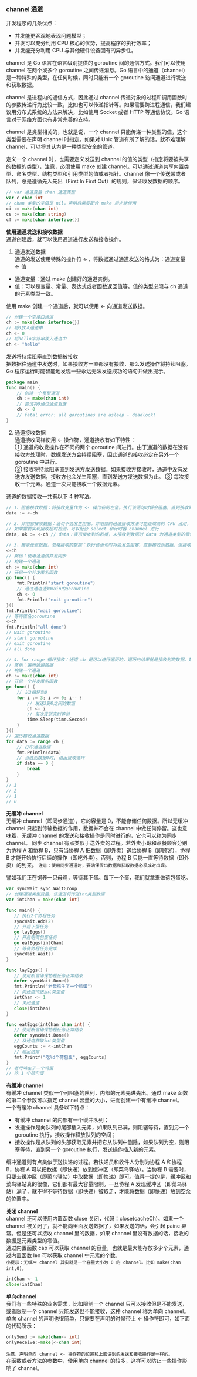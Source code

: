 
### channel 通道
并发程序的几条优点：
- 并发能更客观地表现问题模型；
- 并发可以充分利用 CPU 核心的优势，提高程序的执行效率；
- 并发能充分利用 CPU 与其他硬件设备固有的异步性。

channel 是 Go 语言在语言级别提供的 goroutine 间的通信方式。我们可以使用 channel 在两个或多个 goroutine 之间传递消息。Go 语言中的通道（channel）是一种特殊的类型，在任何时候，同时只能有一个 goroutine 访问通道进行发送和获取数据。  

channel 是进程内的通信方式，因此通过 channel 传递对象的过程和调用函数时的参数传递行为比较一致，比如也可以传递指针等。如果需要跨进程通信，我们建议用分布式系统的方法来解决，比如使用 Socket 或者 HTTP 等通信协议。Go 语言对于网络方面也有非常完善的支持。

channel 是类型相关的，也就是说，一个 channel 只能传递一种类型的值，这个类型需要在声明 channel 时指定。如果对 Unix 管道有所了解的话，就不难理解 channel，可以将其认为是一种类型安全的管道。

定义一个 channel 时，也需要定义发送到 channel 的值的类型（指定将要被共享的数据的类型），注意，必须使用 make 创建 channel。可以通过通道共享内置类型、命名类型、结构类型和引用类型的值或者指针。channel 像一个传送带或者队列，总是遵循先入先出（First In First Out）的规则，保证收发数据的顺序。

```go
// var 通道变量 chan 通道类型
var c chan int
// chan 类型的空值是 nil，声明后需要配合 make 后才能使用
ci := make(chan int)
cs := make(chan string)
cf := make(chan interface{})
```

**使用通道发送和接收数据**  
通道创建后，就可以使用通道进行发送和接收操作。  
1) 通道发送数据  
通道的发送使用特殊的操作符 <-，将数据通过通道发送的格式为：通道变量 <- 值  
- 通道变量：通过 make 创建好的通道实例。
- 值：可以是变量、常量、表达式或者函数返回值等。值的类型必须与 ch 通道的元素类型一致。  

使用 make 创建一个通道后，就可以使用 <- 向通道发送数据。  
```go
// 创建一个空接口通道
ch := make(chan interface{})
// 将0放入通道中
ch <- 0
// 将hello字符串放入通道中
ch <- "hello"
```

发送将持续阻塞直到数据被接收  
把数据往通道中发送时，如果接收方一直都没有接收，那么发送操作将持续阻塞。Go 程序运行时能智能地发现一些永远无法发送成功的语句并做出提示。  
```go
package main
func main() {
    // 创建一个整型通道
    ch := make(chan int)
    // 尝试将0通过通道发送
    ch <- 0
    // fatal error: all goroutines are asleep - deadlock!
}
```

2) 通道接收数据  
通道接收同样使用 <- 操作符，通道接收有如下特性：  
① 通道的收发操作在不同的两个 goroutine 间进行。由于通道的数据在没有接收方处理时，数据发送方会持续阻塞，因此通道的接收必定在另外一个 goroutine 中进行。  
② 接收将持续阻塞直到发送方发送数据。如果接收方接收时，通道中没有发送方发送数据，接收方也会发生阻塞，直到发送方发送数据为止。
③ 每次接收一个元素。通道一次只能接收一个数据元素。  

通道的数据接收一共有以下 4 种写法。
```go
// 1、阻塞接收数据：将接收变量作为 <- 操作符的左值。执行该语句时将会阻塞，直到接收到数据并赋值给 data 变量
data := <-ch

// 2、非阻塞接收数据：语句不会发生阻塞。非阻塞的通道接收方法可能造成高的 CPU 占用，因此使用非常少
// 如果需要实现接收超时检测，可以配合 select 和计时器 channel 进行
data, ok := <-ch // data：表示接收到的数据，未接收到数据时 data 为通道类型的零值；ok：表示是否接收到数据

// 3、接收任意数据，忽略接收的数据：执行该语句时将会发生阻塞，直到接收到数据，但接收到的数据会被忽略。这个方式实际上只是通过通道在 goroutine 间阻塞收发实现并发同步
<-ch
// 案例：使用通道做并发同步
// 构建一个通道
ch := make(chan int)
// 开启一个并发匿名函数
go func() {
    fmt.Println("start goroutine")
    // 通过通道通知main的goroutine
    ch <- 0
    fmt.Println("exit goroutine")
}()
fmt.Println("wait goroutine")
// 等待匿名goroutine
<-ch
fmt.Println("all done")
// wait goroutine
// start goroutine
// exit goroutine
// all done

// 4、for range 循环接收：通道 ch 是可以进行遍历的，遍历的结果就是接收到的数据。数据类型就是通道的数据类型
// 案例：遍历通道数据
// 构建一个通道
ch := make(chan int)
// 开启一个并发匿名函数
go func() {
    // 从3循环到0
    for i := 3; i >= 0; i-- {
        // 发送3到0之间的数值
        ch <- i
        // 每次发送完时等待
        time.Sleep(time.Second)
    }
}()
// 遍历接收通道数据
for data := range ch {
    // 打印通道数据
    fmt.Println(data)
    // 当遇到数据0时, 退出接收循环
    if data == 0 {
        break
    }
}
// 3
// 2
// 1
// 0
```


**无缓冲 channel**  
无缓冲 channel（即同步通道），它的容量是 0，不能存储任何数据。所以无缓冲 channel 只起到传输数据的作用，数据并不会在 channel 中做任何停留。这也意味着，无缓冲 channel 的发送和接收操作是同时进行的，它也可以称为同步 channel。 
同步 channel 有点类似于送外卖的过程。若外卖小哥和点餐顾客分别为协程 A 和协程 B，只有当协程 A 把数据（即外卖）送给协程 B（即顾客），协程 B 才能开始执行后续的操作（即吃外卖）。否则，协程 B 只能一直等待数据（即外卖）的到来。
`注意：使用同步通道时，要确保传出数据和获取数据必须成对出现。`

譬如我们正在饲养一只母鸡，等待其下蛋。每下一个蛋，我们就拿来做荷包蛋吃。
```go
var syncWait sync.WaitGroup
// 创建通道类型变量，该通道将传送int类型数据
var intChan = make(chan int)

func main() {
   // 执行2个协程任务
   syncWait.Add(2)
   // 开启下蛋任务
   go layEggs()
   // 开启吃荷包蛋任务
   go eatEggs(intChan)
   // 等待协程任务完成
   syncWait.Wait()
}

func layEggs() {
   // 使用断言确保协程任务正常结束
   defer syncWait.Done()
   fmt.Println("老母鸡生了一个鸡蛋")
   // 向通道传送int类型值
   intChan <- 1
   // 关闭通道
   close(intChan)
}

func eatEggs(intChan chan int) {
   // 使用断言确保协程任务正常结束
   defer syncWait.Done()
   // 从通道获取int类型值
   eggCounts := <-intChan
   // 输出结果
   fmt.Printf("吃%d个荷包蛋", eggCounts)
}
// 老母鸡生了一个鸡蛋
// 吃 1 个荷包蛋
```

**有缓冲 channel**  
有缓冲 channel 类似一个可阻塞的队列，内部的元素先进先出。通过 make 函数的第二个参数可以指定 channel 容量的大小，进而创建一个有缓冲 channel。  
一个有缓冲 channel 具备以下特点：
- 有缓冲 channel 的内部有一个缓冲队列；
- 发送操作是向队列的尾部插入元素，如果队列已满，则阻塞等待，直到另一个 goroutine 执行，接收操作释放队列的空间；
- 接收操作是从队列的头部获取元素并把它从队列中删除，如果队列为空，则阻塞等待，直到另一个 goroutine 执行，发送操作插入新的元素。

缓冲通道则有点类似于送快递的过程。若快递员和收件人分别为协程 A 和协程 B，协程 A 可以把数据（即快递）放到缓冲区（即菜鸟驿站）。当协程 B 需要时，只要去缓冲区（即菜鸟驿站）中取数据（即快递）即可。值得一提的是，缓冲区和菜鸟驿站真的很像，它们都有最大容量限制。一旦协程 A 发现缓冲区（即菜鸟驿站）满了，就不得不等待数据（即快递）被取走，才能将数据（即快递）放到空余的位置中。

**关闭 channel**  
channel 还可以使用内置函数 close 关闭，代码：close(cacheCh)。如果一个 channel 被关闭了，就不能向里面发送数据了，如果发送的话，会引起 painc 异常。但是还可以接收 channel 里的数据，如果 channel 里没有数据的话，接收的数据是元素类型的零值。  
通过内置函数 cap 可以获取 channel 的容量，也就是最大能存放多少个元素，通过内置函数 len 可以获取 channel 中元素的个数。  
`小提示：无缓冲 channel 其实就是一个容量大小为 0 的 channel。比如 make(chan int,0)。`
```go
intChan <- 1
close(intChan)
```

**单向channel**  
我们有一些特殊的业务需求，比如限制一个 channel 只可以接收但是不能发送，或者限制一个 channel 只能发送但不能接收，这种 channel 称为单向 channel。  
单向 channel 的声明也很简单，只需要在声明的时候带上 <- 操作符即可，如下面的代码所示：
```go
onlySend := make(chan<- int)
onlyReceive:=make(<-chan int)
```
`注意，声明单向 channel <- 操作符的位置和上面讲到的发送和接收操作是一样的。`  
在函数或者方法的参数中，使用单向 channel 的较多，这样可以防止一些操作影响了 channel。
